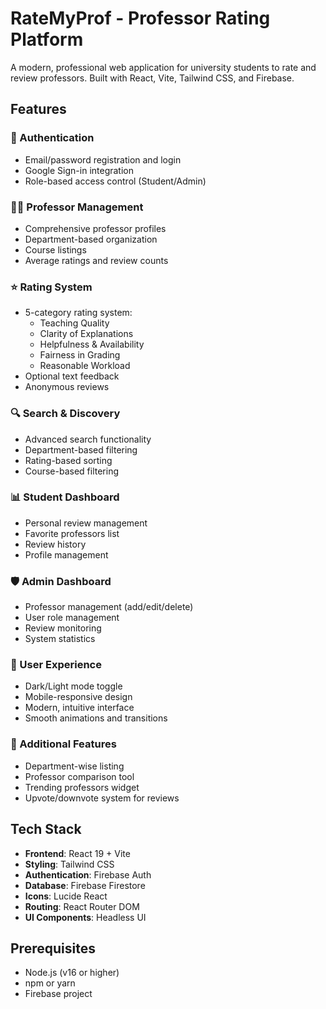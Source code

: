 # RateMyProf - Professor Rating Platform

A modern, professional web application for university students to rate and review professors. Built with React, Vite, Tailwind CSS, and Firebase.

## Features
### 🔐 Authentication

- Email/password registration and login
- Google Sign-in integration
- Role-based access control (Student/Admin)

### 👨‍🏫 Professor Management

- Comprehensive professor profiles
- Department-based organization
- Course listings
- Average ratings and review counts

### ⭐ Rating System

- 5-category rating system:
  - Teaching Quality
  - Clarity of Explanations
  - Helpfulness & Availability
  - Fairness in Grading
  - Reasonable Workload
- Optional text feedback
- Anonymous reviews

### 🔍 Search & Discovery

- Advanced search functionality
- Department-based filtering
- Rating-based sorting
- Course-based filtering

### 📊 Student Dashboard

- Personal review management
- Favorite professors list
- Review history
- Profile management

### 🛡️ Admin Dashboard

- Professor management (add/edit/delete)
- User role management
- Review monitoring
- System statistics

### 🎨 User Experience

- Dark/Light mode toggle
- Mobile-responsive design
- Modern, intuitive interface
- Smooth animations and transitions

### 📱 Additional Features

- Department-wise listing
- Professor comparison tool
- Trending professors widget
- Upvote/downvote system for reviews

## Tech Stack

- **Frontend**: React 19 + Vite
- **Styling**: Tailwind CSS
- **Authentication**: Firebase Auth
- **Database**: Firebase Firestore
- **Icons**: Lucide React
- **Routing**: React Router DOM
- **UI Components**: Headless UI

## Prerequisites

- Node.js (v16 or higher)
- npm or yarn
- Firebase project

